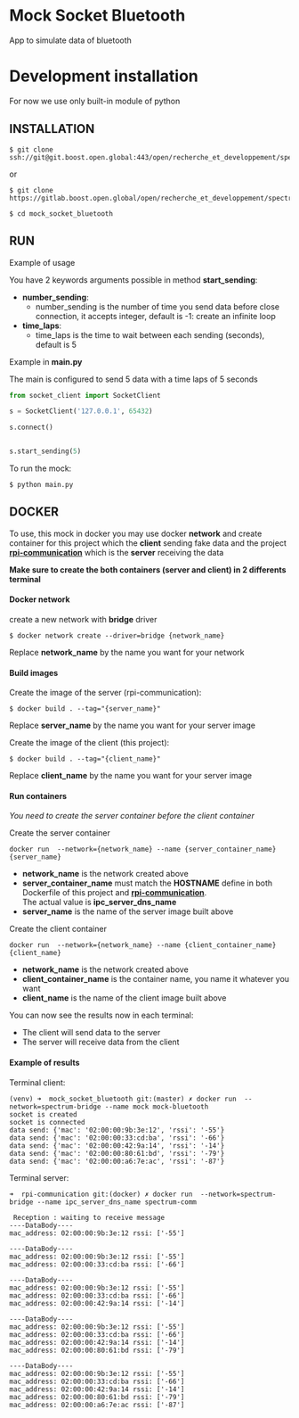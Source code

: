 # Mock Socket Bluetooth
App to simulate data of bluetooth
# Development installation
For now we use only built-in module of python


## INSTALLATION

```
$ git clone ssh://git@git.boost.open.global:443/open/recherche_et_developpement/spectrum/mock_socket_bluetooth.git
```

or 

```
$ git clone https://gitlab.boost.open.global/open/recherche_et_developpement/spectrum/mock_socket_bluetooth.git
```

```
$ cd mock_socket_bluetooth
```


## RUN

Example of usage

You have 2 keywords arguments possible in method __start_sending__:
* __number_sending__: 
    * number_sending is the number of time you send data before close connection, it accepts integer, default is -1: create an infinite loop
* __time_laps__:
    * time_laps is the time to wait between each sending (seconds), default is 5

Example in __main.py__

The main is configured to send 5 data with a time laps of 5 seconds

``` python
from socket_client import SocketClient

s = SocketClient('127.0.0.1', 65432)

s.connect()


s.start_sending(5)
```

To run the mock:

``` shell script
$ python main.py
```

## DOCKER

To use, this mock in docker you may use docker __network__ and create container for this project which the __client__ sending fake data and the project [__rpi-communication__](https://gitlab.boost.open.global/open/recherche_et_developpement/spectrum/rpi-communication) which is the __server__ receiving the data

__Make sure to create the both containers (server and client) in 2 differents terminal__

#### Docker network

create a new network with __bridge__ driver

``` shell script
$ docker network create --driver=bridge {network_name}
```

Replace __network_name__ by the name you want for your network

#### Build images


Create the image of the server (rpi-communication):

``` shell script
$ docker build . --tag="{server_name}"
```

Replace __server_name__ by the name you want for your server image


Create the image of the client (this project):

``` shell script
$ docker build . --tag="{client_name}"
```

Replace __client_name__ by the name you want for your server image

#### Run containers

_You need to create the server container before the client container_

Create the server container

``` shell script
docker run  --network={network_name} --name {server_container_name} {server_name}
```

* __network_name__ is the network created above
* __server_container_name__ must match the __HOSTNAME__ define in both Dockerfile of this project and [__rpi-communication__](https://gitlab.boost.open.global/open/recherche_et_developpement/spectrum/rpi-communication).  
The actual value is __ipc_server_dns_name__
* __server_name__ is the name of the server image built above


Create the client container

``` shell script
docker run  --network={network_name} --name {client_container_name} {client_name}
```

* __network_name__ is the network created above
* __client_container_name__ is the container name, you name it whatever you want
* __client_name__ is the name of the client image built above


You can now see the results now in each terminal:

* The client will send data to the server
* The server will receive data from the client

 

#### Example of results

Terminal client:

``` shell script
(venv) ➜  mock_socket_bluetooth git:(master) ✗ docker run  --network=spectrum-bridge --name mock mock-bluetooth              
socket is created
socket is connected
data send: {'mac': '02:00:00:9b:3e:12', 'rssi': '-55'}
data send: {'mac': '02:00:00:33:cd:ba', 'rssi': '-66'}
data send: {'mac': '02:00:00:42:9a:14', 'rssi': '-14'}
data send: {'mac': '02:00:00:80:61:bd', 'rssi': '-79'}
data send: {'mac': '02:00:00:a6:7e:ac', 'rssi': '-87'}
```

Terminal server:

``` shell script
➜  rpi-communication git:(docker) ✗ docker run  --network=spectrum-bridge --name ipc_server_dns_name spectrum-comm

 Reception : waiting to receive message
----DataBody----
mac_address: 02:00:00:9b:3e:12 rssi: ['-55']

----DataBody----
mac_address: 02:00:00:9b:3e:12 rssi: ['-55']
mac_address: 02:00:00:33:cd:ba rssi: ['-66']

----DataBody----
mac_address: 02:00:00:9b:3e:12 rssi: ['-55']
mac_address: 02:00:00:33:cd:ba rssi: ['-66']
mac_address: 02:00:00:42:9a:14 rssi: ['-14']

----DataBody----
mac_address: 02:00:00:9b:3e:12 rssi: ['-55']
mac_address: 02:00:00:33:cd:ba rssi: ['-66']
mac_address: 02:00:00:42:9a:14 rssi: ['-14']
mac_address: 02:00:00:80:61:bd rssi: ['-79']

----DataBody----
mac_address: 02:00:00:9b:3e:12 rssi: ['-55']
mac_address: 02:00:00:33:cd:ba rssi: ['-66']
mac_address: 02:00:00:42:9a:14 rssi: ['-14']
mac_address: 02:00:00:80:61:bd rssi: ['-79']
mac_address: 02:00:00:a6:7e:ac rssi: ['-87']

```
